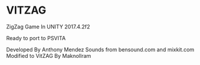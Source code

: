 # VITZAG

ZigZag Game In UNITY 2017.4.2f2

Ready to port to PSVITA

Developed By Anthony Mendez
Sounds from bensound.com and mixkit.com
Modified to VitZAG By Maknollram
